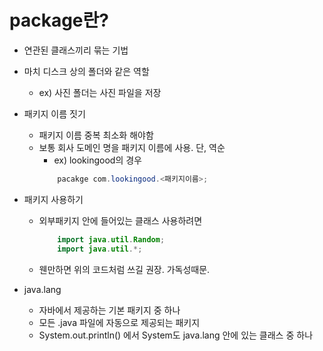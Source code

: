 # package란?

- 연관된 클래스끼리 묶는 기법
- 마치 디스크 상의 폴더와 같은 역할
	- ex) 사진 폴더는 사진 파일을 저장

- 패키지 이름 짓기
	- 패키지 이름 중복 최소화 해야함
	- 보통 회사 도메인 명을 패키지 이름에 사용. 단, 역순
		- ex) lookingood의 경우
		```java
			pacakge com.lookingood.<패키지이름>;
		```
- 패키지 사용하기
	- 외부패키지 안에 들어있는 클래스 사용하려면
		```java
			import java.util.Random;
			import java.util.*;
		```
	- 웬만하면 위의 코드처럼 쓰길 권장. 가독성때문.

- java.lang
	- 자바에서 제공하는 기본 패키지 중 하나
	- 모든 .java 파일에 자동으로 제공되는 패키지
	- System.out.println() 에서 System도 java.lang 안에 있는 클래스 중 하나